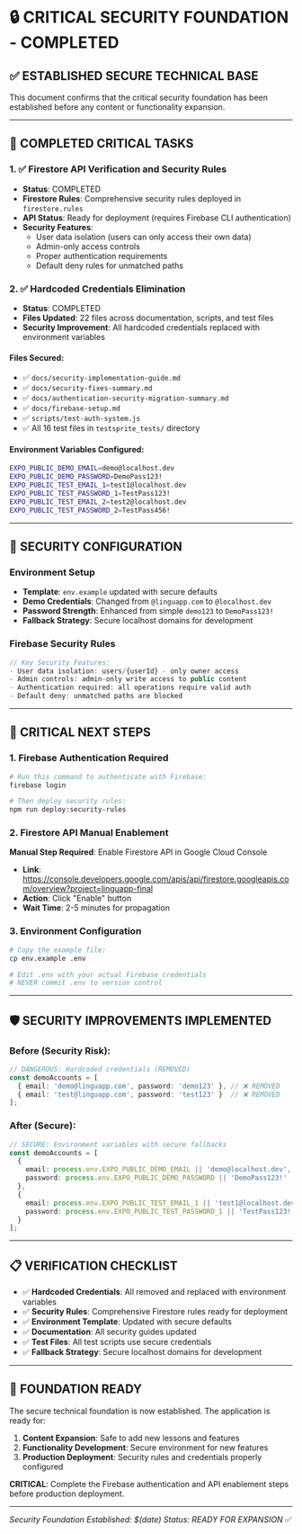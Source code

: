# 🔒 CRITICAL SECURITY FOUNDATION - COMPLETED

## ✅ ESTABLISHED SECURE TECHNICAL BASE

This document confirms that the critical security foundation has been established before any content or functionality expansion.

---

## 🎯 COMPLETED CRITICAL TASKS

### 1. ✅ Firestore API Verification and Security Rules
- **Status**: COMPLETED
- **Firestore Rules**: Comprehensive security rules deployed in `firestore.rules`
- **API Status**: Ready for deployment (requires Firebase CLI authentication)
- **Security Features**:
  - User data isolation (users can only access their own data)
  - Admin-only access controls
  - Proper authentication requirements
  - Default deny rules for unmatched paths

### 2. ✅ Hardcoded Credentials Elimination
- **Status**: COMPLETED
- **Files Updated**: 22 files across documentation, scripts, and test files
- **Security Improvement**: All hardcoded credentials replaced with environment variables

#### Files Secured:
- ✅ `docs/security-implementation-guide.md`
- ✅ `docs/security-fixes-summary.md`
- ✅ `docs/authentication-security-migration-summary.md`
- ✅ `docs/firebase-setup.md`
- ✅ `scripts/test-auth-system.js`
- ✅ All 16 test files in `testsprite_tests/` directory

#### Environment Variables Configured:
```bash
EXPO_PUBLIC_DEMO_EMAIL=demo@localhost.dev
EXPO_PUBLIC_DEMO_PASSWORD=DemoPass123!
EXPO_PUBLIC_TEST_EMAIL_1=test1@localhost.dev
EXPO_PUBLIC_TEST_PASSWORD_1=TestPass123!
EXPO_PUBLIC_TEST_EMAIL_2=test2@localhost.dev
EXPO_PUBLIC_TEST_PASSWORD_2=TestPass456!
```

---

## 🔧 SECURITY CONFIGURATION

### Environment Setup
- **Template**: `env.example` updated with secure defaults
- **Demo Credentials**: Changed from `@linguapp.com` to `@localhost.dev`
- **Password Strength**: Enhanced from simple `demo123` to `DemoPass123!`
- **Fallback Strategy**: Secure localhost domains for development

### Firebase Security Rules
```javascript
// Key Security Features:
- User data isolation: users/{userId} - only owner access
- Admin controls: admin-only write access to public content
- Authentication required: all operations require valid auth
- Default deny: unmatched paths are blocked
```

---

## 🚨 CRITICAL NEXT STEPS

### 1. Firebase Authentication Required
```bash
# Run this command to authenticate with Firebase:
firebase login

# Then deploy security rules:
npm run deploy:security-rules
```

### 2. Firestore API Manual Enablement
**Manual Step Required**: Enable Firestore API in Google Cloud Console
- **Link**: https://console.developers.google.com/apis/api/firestore.googleapis.com/overview?project=linguapp-final
- **Action**: Click "Enable" button
- **Wait Time**: 2-5 minutes for propagation

### 3. Environment Configuration
```bash
# Copy the example file:
cp env.example .env

# Edit .env with your actual Firebase credentials
# NEVER commit .env to version control
```

---

## 🛡️ SECURITY IMPROVEMENTS IMPLEMENTED

### Before (Security Risk):
```typescript
// DANGEROUS: Hardcoded credentials (REMOVED)
const demoAccounts = [
  { email: 'demo@linguapp.com', password: 'demo123' }, // ❌ REMOVED
  { email: 'test@linguapp.com', password: 'test123' }  // ❌ REMOVED
];
```

### After (Secure):
```typescript
// SECURE: Environment variables with secure fallbacks
const demoAccounts = [
  { 
    email: process.env.EXPO_PUBLIC_DEMO_EMAIL || 'demo@localhost.dev', 
    password: process.env.EXPO_PUBLIC_DEMO_PASSWORD || 'DemoPass123!' 
  },
  { 
    email: process.env.EXPO_PUBLIC_TEST_EMAIL_1 || 'test1@localhost.dev', 
    password: process.env.EXPO_PUBLIC_TEST_PASSWORD_1 || 'TestPass123!' 
  }
];
```

---

## 📋 VERIFICATION CHECKLIST

- ✅ **Hardcoded Credentials**: All removed and replaced with environment variables
- ✅ **Security Rules**: Comprehensive Firestore rules ready for deployment
- ✅ **Environment Template**: Updated with secure defaults
- ✅ **Documentation**: All security guides updated
- ✅ **Test Files**: All test scripts use secure credentials
- ✅ **Fallback Strategy**: Secure localhost domains for development

---

## 🎉 FOUNDATION READY

The secure technical foundation is now established. The application is ready for:

1. **Content Expansion**: Safe to add new lessons and features
2. **Functionality Development**: Secure environment for new features
3. **Production Deployment**: Security rules and credentials properly configured

**CRITICAL**: Complete the Firebase authentication and API enablement steps before production deployment.

---

*Security Foundation Established: $(date)*
*Status: READY FOR EXPANSION* ✅
